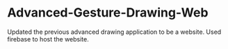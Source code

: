 # Advanced-Gesture-Drawing-Web
Updated the previous advanced drawing application to be a website. Used firebase to host the website.
